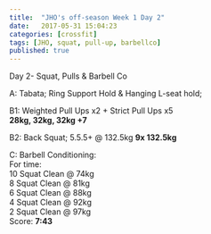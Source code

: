 ```yaml
---
title:  "JHO's off-season Week 1 Day 2"
date:   2017-05-31 15:04:23
categories: [crossfit]
tags: [JHO, squat, pull-up, barbellco]
published: true
---
```

Day 2- Squat, Pulls & Barbell Co

A: Tabata; Ring Support Hold & Hanging L-seat hold;  

B1: Weighted Pull Ups x2 + Strict Pull Ups x5  
**28kg, 32kg, 32kg +7**  

B2: Back Squat; 5.5.5+ @ 132.5kg
**9x 132.5kg**

C: Barbell Conditioning:  
For time:  
10 Squat Clean @ 74kg  
8 Squat Clean @ 81kg  
6 Squat Clean @ 88kg  
4 Squat Clean @ 92kg  
2 Squat Clean @ 97kg  
Score: **7:43**

[hswalk_link]: https://youtube.com/playlist?list=PLbV83TDhgPsHhFcOYMFKZ92r3cNWHZTMb

[link1]: https://www.t-nation.com/workouts/531-how-to-build-pure-strength